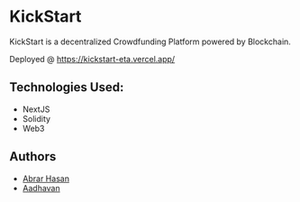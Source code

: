 # KickStart

KickStart is a decentralized Crowdfunding Platform powered by Blockchain.

Deployed @ <a href="https://kickstart-eta.vercel.app/">https://kickstart-eta.vercel.app/</a>

## Technologies Used:

-   NextJS
-   Solidity
-   Web3

## Authors
- [Abrar Hasan](https://github.com/Abrar0204)
- [Aadhavan](https://github.com/aadhavanm02)
